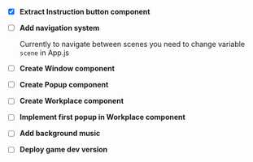 - [X] **Extract Instruction button component**
- [ ] **Add navigation system**

  Currently to navigate between scenes you need to change variable `scene` in App.js

- [ ] **Create Window component**
- [ ] **Create Popup component**
- [ ] **Create Workplace component**
- [ ] **Implement first popup in Workplace component**
- [ ] **Add background music**
- [ ] **Deploy game dev version**
